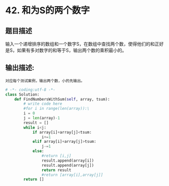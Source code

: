 # 42. 和为S的两个数字

题目描述
----

输入一个递增排序的数组和一个数字S，在数组中查找两个数，使得他们的和正好是S，如果有多对数字的和等于S，输出两个数的乘积最小的。

输出描述:
-----

    对应每个测试案例，输出两个数，小的先输出。

```python
# -*- coding:utf-8 -*-
class Solution:
    def FindNumbersWithSum(self, array, tsum):
        # write code here
        #for i in range(len(array)):\
        i = 0
        j = len(array)-1
        result = []
        while i<j:
            if array[i]+array[j]<tsum:
                i+=1
            elif array[i]+array[j]>tsum:
                j-=1
            else:
                #return [i,j]
                result.append(array[i])
                result.append(array[j])
                return result
                #return [array[i],array[j]]
        return [] 
        
```